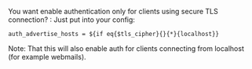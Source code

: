 You want enable authentication only for clients using secure TLS connection?
:   Just put into your config:

<!-- -->

    auth_advertise_hosts = ${if eq{$tls_cipher}{}{*}{localhost}}

Note: That this will also enable auth for clients connecting from
localhost (for example webmails).
